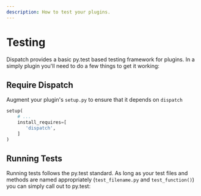 ```yaml
---
description: How to test your plugins.
---
```


# Testing

Dispatch provides a basic py.test based testing framework for plugins. In a simply plugin you'll need to do a few things to get it working:

## Require Dispatch

Augment your plugin's `setup.py` to ensure that it depends on `dispatch`

```python
setup(
    # ...
    install_requires=[
       'dispatch',
    ]
)
```

## Running Tests

Running tests follows the py.test standard. As long as your test files and methods are named appropriately \(`test_filename.py` and `test_function()`\) you can simply call out to py.test:

